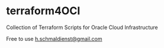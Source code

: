 # terraform4OCI
Collection of Terraform Scripts for Oracle Cloud Infrastructure

Free to use h.schmaldienst@gmail.com
